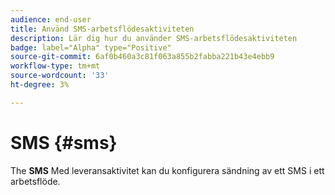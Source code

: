 ```yaml
---
audience: end-user
title: Använd SMS-arbetsflödesaktiviteten
description: Lär dig hur du använder SMS-arbetsflödesaktiviteten
badge: label="Alpha" type="Positive"
source-git-commit: 6af0b460a3c81f063a855b2fabba221b43e4ebb9
workflow-type: tm+mt
source-wordcount: '33'
ht-degree: 3%

---
```



# SMS {#sms}

The **SMS** Med leveransaktivitet kan du konfigurera sändning av ett SMS i ett arbetsflöde.


